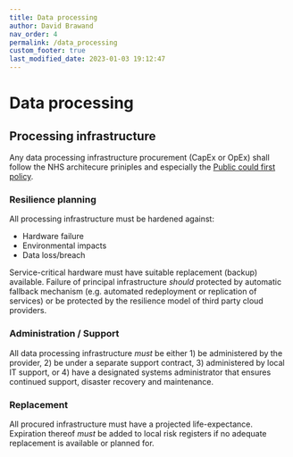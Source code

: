 ```yaml
---
title: Data processing
author: David Brawand
nav_order: 4
permalink: /data_processing
custom_footer: true
last_modified_date: 2023-01-03 19:12:47
---
```

# Data processing

## Processing infrastructure

Any data processing infrastructure procurement (CapEx or OpEx) shall follow the NHS architecure priniples and especially the [Public could first policy](https://digital.nhs.uk/about-nhs-digital/our-work/nhs-digital-architecture/principles/public-cloud-first).

### Resilience planning

All processing infrastructure must be hardened against:

- Hardware failure
- Environmental impacts
- Data loss/breach

Service-critical hardware must have suitable replacement (backup) available. Failure of principal infrastructure _should_ protected by automatic fallback mechanism (e.g. automated redeployment or replication of services) or be protected by the resilience model of third party cloud providers.

### Administration / Support

All data processing infrastructure _must_ be either 1) be administered by the provider, 2) be under a separate support contract, 3) administered by local IT support, or 4) have a designated systems administrator that ensures continued support, disaster recovery and maintenance.

### Replacement

All procured infrastructure must have a projected life-expectance. Expiration thereof _must_ be added to local risk registers if no adequate replacement is available or planned for.
